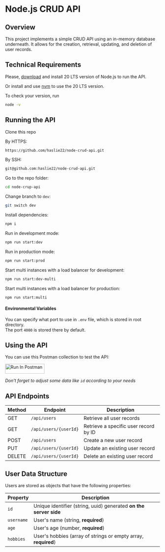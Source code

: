 # Node.js CRUD API

## Overview

This project implements a simple CRUD API using an in-memory database underneath. It allows for the creation, retrieval, updating, and deletion of user records.

## Technical Requirements

Please, [download](https://nodejs.org/en/download/) and install 20 LTS version of Node.js to run the API.

Or install and use [nvm](https://github.com/nvm-sh/nvm) to use the 20 LTS version.

To check your version, run

```bash
node -v
```

## Running the API

Clone this repo

By HTTPS:

```bash
https://github.com/haslie22/node-crud-api.git
```

By SSH:

```bash
git@github.com:haslie22/node-crud-api.git
```

Go to the repo folder:

```bash
cd node-crup-api
```

Change branch to `dev`:

```bash
git switch dev
```

Install dependencies:

```bash
npm i
```

Run in development mode:

```bash
npm run start:dev
```

Run in production mode:

```bash
npm run start:prod
```

Start multi instances with a load balancer for development:

```bash
npm run start:dev-multi
```

Start multi instances with a load balancer for production:

```bash
npm run start:multi
```

#### Environmental Variables

You can specify what port to use in `.env` file, which is stored in root directory.  
The port `4000` is stored there by default.

## Using the API

You can use this Postman collection to test the API:

[<img src="https://run.pstmn.io/button.svg" alt="Run In Postman" style="width: 128px; height: 32px;">](https://god.gw.postman.com/run-collection/24383003-88170aa0-6348-4ef8-aba4-f276e1493b92?action=collection%2Ffork&source=rip_markdown&collection-url=entityId%3D24383003-88170aa0-6348-4ef8-aba4-f276e1493b92%26entityType%3Dcollection%26workspaceId%3Da7f2203f-5b3a-4a0a-a08b-a798ec838960)

_Don't forget to adjust some data like `id` according to your needs_

## API Endpoints

| Method | Endpoint              | Description                           |
| ------ | --------------------- | ------------------------------------- |
| GET    | `/api/users`          | Retrieve all user records             |
| GET    | `/api/users/{userId}` | Retrieve a specific user record by ID |
| POST   | `/api/users`          | Create a new user record              |
| PUT    | `/api/users/{userId}` | Update an existing user record        |
| DELETE | `/api/users/{userId}` | Delete an existing user record        |

## User Data Structure

Users are stored as objects that have the following properties:

| Property   | Description                                                       |
| ---------- | ----------------------------------------------------------------- |
| `id`       | Unique identifier (string, uuid) generated **on the server side** |
| `username` | User's name (string, **required**)                                |
| `age`      | User's age (number, **required**)                                 |
| `hobbies`  | User's hobbies (array of strings or empty array, **required**)    |
